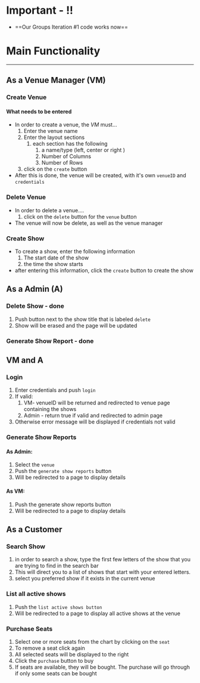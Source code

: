 
# Important - !!
- ==Our Groups Iteration #1 code works now==
# Main Functionality
---
## As a Venue Manager (VM)

### Create Venue

#### What needs to be entered
- In order to create a venue,  the $VM$ must...
	1. Enter the venue name
	2. Enter the layout sections
		1. each section has the following
			1. a name/type (left, center or right )
			2. Number of Columns
			3. Number of Rows
	3. click on the `create` button
- After this is done, the venue will be created, with it's own `venueID` and `credentials`
### Delete Venue
- In order to delete a venue....
	1. click on the `delete` button for the `venue` button
- The venue will now be delete, as well as the venue manager
### Create Show
- To create a show, enter the following information
	1. The start date of the show
	2. the time the show starts
- after entering this information, click the `create` button to create the show
## As a Admin (A)

### Delete Show - done
1. Push button next to the show title that is labeled `delete`
2. Show will be erased and the page will be updated
### Generate Show Report - done
## VM and A
### Login
1. Enter credentials and push `login`
2. If valid: 
	1. VM- venueID will be returned and redirected to venue page containing the shows
	2. Admin - return true if valid and redirected to admin page
3. Otherwise error message will be displayed if credentials not valid

### Generate Show Reports
#### As Admin:
1. Select the `venue`
2. Push the `generate show reports` button 
3. Will be redirected to a page to display details
#### As VM:
1. Push the generate show reports button 
2. Will be redirected to a page to display details
## As a Customer

### Search Show
1. in order to search a show, type the first few letters of the show that you are trying to find in the search bar
2. This will direct you to a list of shows that start with your entered letters.
3. select you preferred show if it exists in the current venue
### List all active shows
1. Push the `list active shows button`
2. Will be redirected to a page to display all active shows at the venue
### Purchase Seats
1. Select one or more seats from the chart by clicking on the `seat`
1. To remove a seat click again
2. All selected seats will be displayed to the right
3. Click the `purchase` button to buy
1. If seats are available, they will be bought. The purchase will go through if only some seats can be bought

